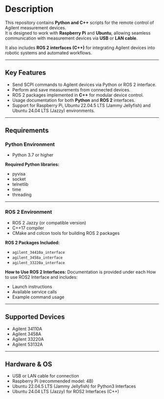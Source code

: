 # Description
This repository contains **Python and C++** scripts for the remote control of Agilent measurement devices.  
It is designed to work with **Raspberry Pi** and **Ubuntu**, allowing seamless communication with measurement devices via **USB** or **LAN cable**.

It also includes **ROS 2 interfaces (C++)** for integrating Agilent devices into robotic systems and automated workflows.

---

## Key Features

- Send SCPI commands to Agilent devices via Python or ROS 2 interface.
- Perform and save measurements from connected devices.
- ROS 2 packages implemented in **C++** for modular device control.
- Usage documentation for both **Python** and **ROS 2** interfaces.
- Support for Raspberry Pi, Ubuntu 22.04.5 LTS (Jammy Jellyfish) and Ubuntu 24.04 LTS (Jazzy) environments.

---

## Requirements

### Python Environment

- Python 3.7 or higher

**Required Python libraries:**
- pyvisa
- socket
- telnetlib
- time
- threading

---

### ROS 2 Environment

- ROS 2 Jazzy (or compatible version)
- C++17 compiler
- CMake and colcon tools for building ROS 2 packages

**ROS 2 Packages Included:**
- `agilent_34410a_interface`
- `agilent_3458a_interface`
- `agilent_33220a_interface`


**How to Use ROS 2 Interfaces:**
Documentation is provided under each How to use ROS2 Interface and includes:
- Launch instructions
- Available service calls
- Example command usage

---

## Supported Devices

- Agilent 34110A  
- Agilent 3458A  
- Agilent 33220A  
- Agilent 53132A  

---

## Hardware & OS

- USB or LAN cable for connection  
- Raspberry Pi (recommended model: 4B)  
- Ubuntu 22.04.5 LTS (Jammy Jellyfish) for Python3 Interfaces
- Ubuntu 24.04 LTS (Jazzy) for ROS2 Interfaces (C++)